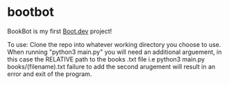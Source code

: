 # bootbot
BookBot is my first [Boot.dev](https://www.boot.dev) project!

To use:     Clone the repo into whatever working directory you choose to use.
            When running "python3 main.py" you will need an additional arguement, in this case the RELATIVE path to the books .txt file 
            i.e python3 main.py books/(filename).txt
            failure to add the second arugement will result in an error and exit of the program.


